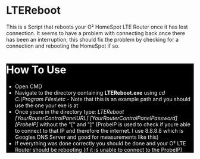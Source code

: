 # LTEReboot
This is a Script that reboots your O² HomeSpot LTE Router once it has lost connection. It seems to have a problem with connecting back once there has been an interruption, this should fix the problem by checking for a connection and rebooting the HomeSpot if so.


<div style="background-color: black; color: white;">
<h1> How To Use </h1>
<ul>
  <li> Open CMD </li>
  <li> Navigate to the directory containing <b>LTEReboot.exe</b> using <em>cd C:\Program Files\etc</em> - Note that this is an example path and you should use the one your exe is at</li>
  <li> Once youre in the directory type: <em>LTEReboot [YourRouterControlPanelURL] [YourRouterControlPanelPassword] [ProbeIP]</em> without the "[" and "]" (ProbeIP is used to check if youre able to connect to that IP and therefore the internet. I use 8.8.8.8 which is Googles DNS Server and good for measurements like this) </li> 
  <li> If everything was done correctly you should be done and your O² LTE Router should be rebooting (if it is unable to connect to the ProbeIP) </li>
</ul>
</div>

